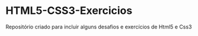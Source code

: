 # HTML5-CSS3-Exercicios
Repositório criado para incluir alguns desafios e exercícios de Html5 e Css3

